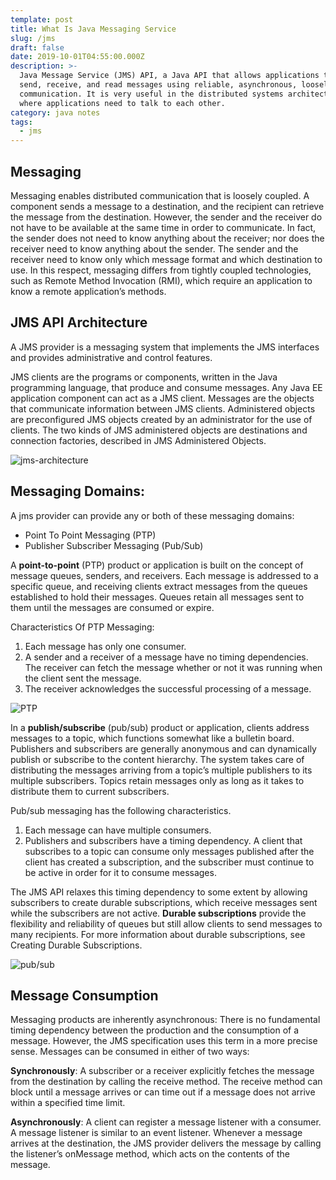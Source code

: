 ```yaml
---
template: post
title: What Is Java Messaging Service
slug: /jms
draft: false
date: 2019-10-01T04:55:00.000Z
description: >-
  Java Message Service (JMS) API, a Java API that allows applications to create,
  send, receive, and read messages using reliable, asynchronous, loosely coupled
  communication. It is very useful in the distributed systems architecture,
  where applications need to talk to each other. 
category: java notes
tags:
  - jms
---
```

## Messaging

Messaging enables distributed communication that is loosely coupled. A component sends a message to a destination, and the recipient can retrieve the message from the destination. However, the sender and the receiver do not have to be available at the same time in order to communicate. In fact, the sender does not need to know anything about the receiver; nor does the receiver need to know anything about the sender. The sender and the receiver need to know only which message format and which destination to use. In this respect, messaging differs from tightly coupled technologies, such as Remote Method Invocation (RMI), which require an application to know a remote application’s methods.

## JMS API Architecture

A JMS provider is a messaging system that implements the JMS interfaces and provides administrative and control features.

JMS clients are the programs or components, written in the Java programming language, that produce and consume messages. Any Java EE application component can act as a JMS client. Messages are the objects that communicate information between JMS clients. Administered objects are preconfigured JMS objects created by an administrator for the use of clients. The two kinds of JMS administered objects are destinations and connection factories, described in JMS Administered Objects.

![jms-architecture](/media/jms-architecture.gif "jms-architecture")

## Messaging Domains:

A jms provider can provide any or both of these messaging domains:

* Point To Point Messaging (PTP)
* Publisher Subscriber Messaging (Pub/Sub)

A **point-to-point** (PTP) product or application is built on the concept of message queues, senders, and receivers. Each message is addressed to a specific queue, and receiving clients extract messages from the queues established to hold their messages. Queues retain all messages sent to them until the messages are consumed or expire.

Characteristics Of PTP Messaging:

1. Each message has only one consumer.
2. A sender and a receiver of a message have no timing dependencies. The receiver can fetch the message whether or not it was running when the client sent the message.
3. The receiver acknowledges the successful processing of a message.

![PTP](/media/jms-pointtopoint.gif "PTP Messaging")

In a **publish/subscribe** (pub/sub) product or application, clients address messages to a topic, which functions somewhat like a bulletin board. Publishers and subscribers are generally anonymous and can dynamically publish or subscribe to the content hierarchy. The system takes care of distributing the messages arriving from a topic’s multiple publishers to its multiple subscribers. Topics retain messages only as long as it takes to distribute them to current subscribers.

Pub/sub messaging has the following characteristics.

1. Each message can have multiple consumers.
2. Publishers and subscribers have a timing dependency. A client that subscribes to a topic can consume only messages published after the client has created a subscription, and the subscriber must continue to be active in order for it to consume messages.

The JMS API relaxes this timing dependency to some extent by allowing subscribers to create durable subscriptions, which receive messages sent while the subscribers are not active. **Durable subscriptions** provide the flexibility and reliability of queues but still allow clients to send messages to many recipients. For more information about durable subscriptions, see Creating Durable Subscriptions.

![pub/sub](/media/jms-publishsubscribe.gif "pub/sub messaging")

## Message Consumption

Messaging products are inherently asynchronous: There is no fundamental timing dependency between the production and the consumption of a message. However, the JMS specification uses this term in a more precise sense. Messages can be consumed in either of two ways:

**Synchronously**: A subscriber or a receiver explicitly fetches the message from the destination by calling the receive method. The receive method can block until a message arrives or can time out if a message does not arrive within a specified time limit.

**Asynchronously**: A client can register a message listener with a consumer. A message listener is similar to an event listener. Whenever a message arrives at the destination, the JMS provider delivers the message by calling the listener’s onMessage method, which acts on the contents of the message.
